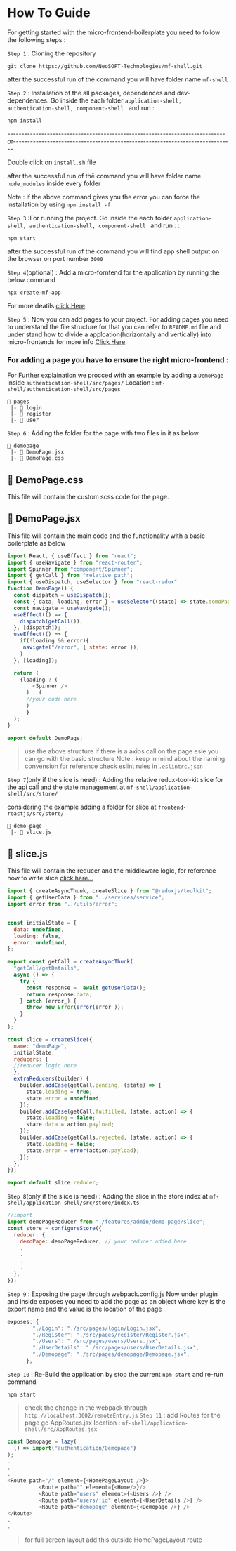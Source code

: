 # How To Guide
For getting started with the micro-frontend-boilerplate you need to follow the following steps :

`Step 1` :  Cloning the repository
```
git clone https://github.com/NeoSOFT-Technologies/mf-shell.git
```
after the successful run of thē command you will have folder name `mf-shell`

`Step 2` :  Installation of the all packages, dependences and dev-dependences. Go inside the each folder `application-shell, authentication-shell, component-shell ` and run :
```
npm install
```
-----------------------------------------------------------------------------or------------------------------------------------------------------------------

Double click on `install.sh` file

after the successful run of thē command you will have folder name `node_modules` inside every folder 

Note : if the above command gives you the error you can force the installation by using  `npm install -f`

`Step 3` :For running the project. Go inside the each folder `application-shell, authentication-shell, component-shell ` and run : : 
```
npm start
```
after the successful run of thē command you will find app shell   output on the browser on port number `3000`

`Step 4`(optional) : Add a micro-forntend for the application by running the below command
```
npx create-mf-app
```
For more deatils [click Here]()


`Step 5` : Now you can add pages  to your project. For adding pages you need to understand the file structure for that you can refer to `README.md` file and under stand how to divide a applcation(horizontally and vertically) into micro-frontends for more info [Click Here]().

### For adding a page you have to ensure the right micro-frontend :
For Further explaination we procced with an example by adding a `DemoPage` inside `authentication-shell/src/pages/`
Location : `mf-shell/authentication-shell/src/pages`
```
📂 pages
 |- 📁 login
 |- 📁 register
 |- 📁 user

```
 

`Step 6` : Adding the folder for the page with two files in it as below

```
📂 demopage
 |- 📝 DemoPage.jsx
 |- 📝 DemoPage.css
```
## 📝 DemoPage.css
This file will contain the custom scss code for the page.
## 📝 DemoPage.jsx
This file will contain the main code and the functionality with a basic boilerplate as below
```js
import React, { useEffect } from "react";
import { useNavigate } from "react-router";
import Spinner from "component/Spinner";
import { getCall } from "relative path";
import { useDispatch, useSelector } from "react-redux"
function DemoPage() {
  const dispatch = useDispatch();
  const { data, loading, error } = useSelector((state) => state.demoPage);
  const navigate = useNavigate();
  useEffect(() => {
    dispatch(getCall());
  }, [dispatch]);
  useEffect(() => {
    if(!loading && error){
     navigate("/error", { state: error });
    }
  }, [loading]);

  return (
    {loading ? (
        <Spinner />
      ) : (
      //your code here
      )
      }
  );
}

export default DemoPage;
```
> use the above structure if there is a axios call on the page esle you can go with the basic structure
Note : keep in mind about the naming convension for reference check eslint rules in `.eslintrc.json`

`Step 7`(only if the slice is need) : Adding the relative redux-tool-kit slice for the api call and the state management at `mf-shell/application-shell/src/store/`

considering the example adding a folder for slice at `frontend-reactjs/src/store/` 
```
📂 demo-page
 |- 📝 slice.js
```
## 📝 slice.js
This file will contain the reducer and the middleware logic, for reference how to write slice [click here...](https://redux-toolkit.js.org/introduction/getting-started)
```js
import { createAsyncThunk, createSlice } from "@reduxjs/toolkit";
import { getUserData } from "../services/service";
import error from "../utils/error";


const initialState = {
  data: undefined,
  loading: false,
  error: undefined,
};

export const getCall = createAsyncThunk(
  "getCall/getDetails",
  async () => {
    try {
      const response =  await getUserData();
      return response.data;
    } catch (error_) {
      throw new Error(error(error_));
    }
  }
);

const slice = createSlice({
  name: "demoPage",
  initialState,
  reducers: {
  //reducer logic here
  },
  extraReducers(builder) {
    builder.addCase(getCall.pending, (state) => {
      state.loading = true;
      state.error = undefined;
    });
    builder.addCase(getCall.fulfilled, (state, action) => {
      state.loading = false;
      state.data = action.payload;
    });
    builder.addCase(getCalls.rejected, (state, action) => {
      state.loading = false;
      state.error = error(action.payload);
    });
  },
});

export default slice.reducer;
```
`Step 8`(only if the slice is need) : Adding the slice in the store index at `mf-shell/application-shell/src/store/index.ts `

```js
//import
import demoPageReducer from "./features/admin/demo-page/slice";
const store = configureStore({
  reducer: {
    demoPage: demoPageReducer, // your reducer added here
    .
    .
    .
    .
  },
});
```
`Step 9` : Exposing the page through webpack.config.js
Now under plugin and inside exposes you need to add the page as an object where key is the export name and the value is the location of the page
```js
exposes: {
        "./Login": "./src/pages/login/Login.jsx",
        "./Register": "./src/pages/register/Register.jsx",
        "./Users": "./src/pages/users/Users.jsx",
        "./UserDetails": "./src/pages/users/UserDetails.jsx",
        "./Demopage": "./src/pages/demopage/Demopage.jsx",
      },
```
`Step 10` : Re-Build the application by stop the current `npm start` and re-run command
```
npm start
```
> check the change in the webpack through `http://localhost:3002/remoteEntry.js`
`Step 11` : add Routes for the page go AppRoutes.jsx
location : `mf-shell/application-shell/src/AppRoutes.jsx `
```js 
const Demopage = lazy(
  () => import("authentication/Demopage")
);
.
.
.
<Route path="/" element={<HomePageLayout />}>
          <Route path="" element={<Home/>}/>
          <Route path="users" element={<Users />} />
          <Route path="users/:id" element={<UserDetails />} />
          <Route path="demopage" element={<Demopage />} />
</Route>
.
.
```
>for full screen layout add this outside HomePageLayout route